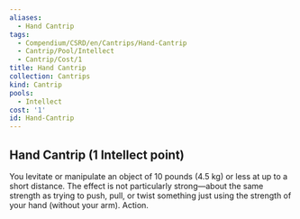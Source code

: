 ```yaml
---
aliases:
  - Hand Cantrip
tags:
  - Compendium/CSRD/en/Cantrips/Hand-Cantrip
  - Cantrip/Pool/Intellect
  - Cantrip/Cost/1
title: Hand Cantrip
collection: Cantrips
kind: Cantrip
pools:
  - Intellect
cost: '1'
id: Hand-Cantrip
---
```

## Hand Cantrip (1 Intellect point)  
You levitate or manipulate an object of 10 pounds (4.5 kg) or less at up to a short distance. The effect is not particularly strong—about the same strength as trying to push, pull, or twist something just using the strength of your hand (without your arm). Action.   
